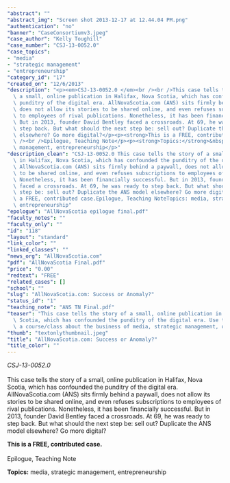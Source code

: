 ```yaml
---
"abstract": ""
"abstract_img": "Screen shot 2013-12-17 at 12.44.04 PM.png"
"authentication": "no"
"banner": "CaseConsortiumv3.jpeg"
"case_author": "Kelly Toughill"
"case_number": "CSJ-13-0052.0"
"case_topics":
- "media"
- "strategic management"
- "entrepreneurship"
"category_id": "17"
"created_on": "12/6/2013"
"description": "<p><em>CSJ-13-0052.0 </em><br /><br />This case tells the story of\
  \ a small, online publication in Halifax, Nova Scotia, which has confounded the\
  \ punditry of the digital era. AllNovaScotia.com (ANS) sits firmly behind a paywall,\
  \ does not allow its stories to be shared online, and even refuses subscriptions\
  \ to employees of rival publications. Nonetheless, it has been financially successful.\
  \ But in 2013, founder David Bentley faced a crossroads. At 69, he was ready to\
  \ step back. But what should the next step be: sell out? Duplicate the ANS model\
  \ elsewhere? Go more digital?</p><p><strong>This is a FREE, contributed case.</strong><br\
  \ /><br />Epilogue, Teaching Note</p><p><strong>Topics:</strong>&nbsp;media, strategic\
  \ management, entrepreneurship</p>"
"description_clean": "CSJ-13-0052.0 This case tells the story of a small, online publication\
  \ in Halifax, Nova Scotia, which has confounded the punditry of the digital era.\
  \ AllNovaScotia.com (ANS) sits firmly behind a paywall, does not allow its stories\
  \ to be shared online, and even refuses subscriptions to employees of rival publications.\
  \ Nonetheless, it has been financially successful. But in 2013, founder David Bentley\
  \ faced a crossroads. At 69, he was ready to step back. But what should the next\
  \ step be: sell out? Duplicate the ANS model elsewhere? Go more digital?This is\
  \ a FREE, contributed case.Epilogue, Teaching NoteTopics: media, strategic management,\
  \ entrepreneurship"
"epologue": "AllNovaScotia epilogue final.pdf"
"faculty_notes": ""
"faculty_only": ""
"id": "118"
"layout": "standard"
"link_color": ""
"linked_classes": ""
"news_org": "AllNovaScotia.com"
"pdf": "AllNovaScotia Final.pdf"
"price": "0.00"
"redtext": "FREE"
"related_cases": []
"school": ""
"slug": "AllNovaScotia.com: Success or Anomaly?"
"status_id": "1"
"teaching_note": "ANS TN Final.pdf"
"teaser": "This case tells the story of a small, online publication in Halifax, Nova\
  \ Scotia, which has confounded the punditry of the digital era. Use this case in\
  \ a course/class about the business of media, strategic management, or entrepreneurship."
"thumb": "textonlythumbnail.jpeg"
"title": "AllNovaScotia.com: Success or Anomaly?"
"title_color": ""
---
```

<p><em>CSJ-13-0052.0 </em><br /><br />This case tells the story of a small, online publication in Halifax, Nova Scotia, which has confounded the punditry of the digital era. AllNovaScotia.com (ANS) sits firmly behind a paywall, does not allow its stories to be shared online, and even refuses subscriptions to employees of rival publications. Nonetheless, it has been financially successful. But in 2013, founder David Bentley faced a crossroads. At 69, he was ready to step back. But what should the next step be: sell out? Duplicate the ANS model elsewhere? Go more digital?</p><p><strong>This is a FREE, contributed case.</strong><br /><br />Epilogue, Teaching Note</p><p><strong>Topics:</strong>&nbsp;media, strategic management, entrepreneurship</p>

